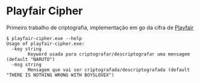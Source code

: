 # Playfair Cipher

Primeiro trabalho de criptografia, implementação em go da cifra de [Playfair](https://en.wikipedia.org/wiki/Playfair_cipher)

```
$ playfair-cipher.exe --help
Usage of playfair-cipher.exe:
  -key string
        Keyword usada para criptografar/descriptografar uma mensagem (default "NARUTO")
  -msg string
        Mensagem que vai ser criptografada/descriptografada (default "THERE IS NOTHING WRONG WITH BOYSLOVEX")
```
